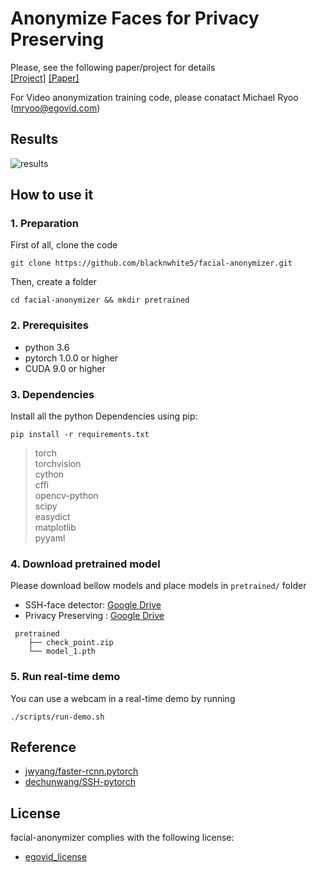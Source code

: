 # Anonymize Faces for Privacy Preserving
Please, see the following paper/project for details  
[[Project]](https://jason718.github.io/project/privacy/main.html) [[Paper]](https://arxiv.org/abs/1803.11556) 

For Video anonymization training code, please conatact Michael Ryoo ([mryoo@egovid.com](mryoo@egovid.com))

## Results
![results](https://camo.githubusercontent.com/07b708ef957fc86b0ed2bf1b5e2fd667889c551e/68747470733a2f2f6a61736f6e3731382e6769746875622e696f2f70726f6a6563742f707269766163792f66696c65732f7175616c692e6a706567)

## How to use it

### 1. Preparation
First of all, clone the code  
```
git clone https://github.com/blacknwhite5/facial-anonymizer.git
```

Then, create a folder  
```
cd facial-anonymizer && mkdir pretrained
```

### 2. Prerequisites
 * python 3.6
 * pytorch 1.0.0 or higher
 * CUDA 9.0 or higher

### 3. Dependencies
Install all the python Dependencies using pip:  
```
pip install -r requirements.txt
```

> torch    
torchvision  
cython  
cffi  
opencv-python  
scipy  
easydict  
matplotlib  
pyyaml  


### 4. Download pretrained model
Please download bellow models and place models in ```pretrained/``` folder

 * SSH-face detector: [Google Drive](https://drive.google.com/file/d/18AlQ4sqD5hdUOic-zkoC3ldhwCfweOX8/view?usp=sharing)
 * Privacy Preserving : [Google Drive](https://drive.google.com/file/d/1GMouJutcJwlEIxYF_xhG_6ZtDYCrKJwp/view?usp=sharing)

```
 pretrained
    ├── check_point.zip
    └── model_1.pth
```
### 5. Run real-time demo  

You can use a webcam in a real-time demo by running  

```
./scripts/run-demo.sh
```

## Reference
 * [jwyang/faster-rcnn.pytorch](https://github.com/jwyang/faster-rcnn.pytorch)
 * [dechunwang/SSH-pytorch](https://github.com/dechunwang/SSH-pytorch)

## License
facial-anonymizer complies with the following license:  
 * [egovid_license](https://github.com/blacknwhite5/facial-anonymizer/blob/master/egovid_license.txt)
